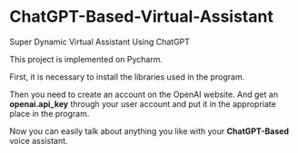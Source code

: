 # ChatGPT-Based-Virtual-Assistant
Super Dynamic Virtual Assistant Using ChatGPT

This project is implemented on Pycharm.

First, it is necessary to install the libraries used in the program.

Then you need to create an account on the OpenAI website. And get an **openai.api_key** through your user account and put it in the appropriate place in the program.

Now you can easily talk about anything you like with your **ChatGPT-Based** voice assistant.
